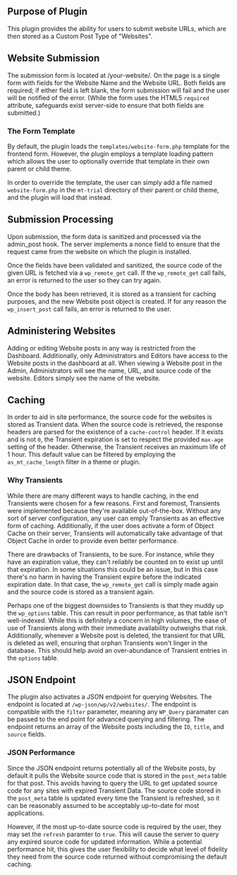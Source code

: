 ## Purpose of Plugin

This plugin provides the ability for users to submit website URLs, which are then stored as a Custom Post Type of "Websites".

## Website Submission

The submission form is located at /your-website/. On the page is a single form with fields for the Website Name and the Website URL. 
Both fields are required; if either field is left blank, the form submission will fail and the user will be notified of the error. (While the form uses the HTML5 `required` attribute, safeguards exist server-side to ensure that both fields are submitted.)

### The Form Template

By default, the plugin loads the `templates/website-form.php` template for the frontend form. However, the plugin employs
a template loading pattern which allows the user to optionally override that template in their own parent or child theme. 

In order to override the template, the user can simply add a file named `website-form.php` in the `mt-trial` directory of their parent or child theme, 
and the plugin will load that instead.

## Submission Processing

Upon submission, the form data is sanitized and processed via the admin_post hook. The server implements a nonce field to
ensure that the request came from the website on which the plugin is installed. 

Once the fields have been validated and sanitized, the source code of the given URL is fetched via a `wp_remote_get` call.
If the `wp_remote_get` call fails, an error is returned to the user so they can try again.

Once the body has been retrieved, it is stored as a transient for caching purposes, and the new Website post object is created.
If for any reason the `wp_insert_post` call fails, an error is returned to the user.

## Administering Websites

Adding or editing Website posts in any way is restricted from the Dashboard. Additionally, only Administrators and Editors
have access to the Website posts in the dashboard at all. When viewing a Website post in the Admin, Administrators will see
the name, URL, and source code of the website. Editors simply see the name of the website. 

## Caching

In order to aid in site performance, the source code for the websites is stored as Transient data. When the source code is 
retrieved, the response headers are parsed for the existence of a `cache-control` header. If it exists and is not `0`, the 
Transient expiration is set to respect the provided `max-age` setting of the header. Otherwise, the Transient receives an 
maximum life of 1 hour. This default value can be filtered by employing the `as_mt_cache_length` filter in a theme or plugin.

### Why Transients

While there are many different ways to handle caching, in the end Transients were chosen for a few reasons. First and foremost, Transients were
implemented because they're available out-of-the-box. Without any sort of server configuration, any user can emply Transients
as an effective form of caching. Additionally, if the user does activate a form of Object Cache on their server, Transients
will automatically take advantage of that Object Cache in order to provide even better performance. 

There are drawbacks of Transients, to be sure. For instance, while they have an expiration value, they can't reliably be counted on to exist up until
that expiration. In some situations this could be an issue, but in this case there's no harm in having the Transient expire
before the indicated expiration date. In that case, the `wp_remote_get` call is simply made again and the source code is
stored as a transient again. 

Perhaps one of the biggest downsides to Transients is that they muddy up the `wp_options` table. This can result in poor 
performance, as that table isn't well-indexed. While this is definitely a concern in high volumes, the ease of use of Transients
along with their immediate availability outweighs that risk. Additionally, whenever a Website post is deleted, the transient
for that URL is deleted as well, ensuring that orphan Transients won't linger in the database. This should help avoid an
over-abundance of Transient entries in the `options` table. 

## JSON Endpoint

The plugin also activates a JSON endpoint for querying Websites. The endpoint is located at `/wp-json/wp/v2/websites/`. 
The endpoint is compatible with the `filter` parameter, meaning any `WP_Query` paramater can be passed to the end point for
advanced querying and filtering. The endpoint returns an array of the Website posts including the `ID`, `title`, and `source`
fields.

### JSON Performance

Since the JSON endpoint returns potentially all of the Website posts, by default it pulls the Website source code that is 
stored in the `post_meta` table for that post. This avoids having to query the URL to get updated source code for any sites 
with expired Transient Data. The source code stored in the `post_meta` table is updated every time the Transient is refreshed,
so it can be reasonably assumed to be acceptably up-to-date for most applications.

However, if the most up-to-date source code is required by the user, they may set the `refresh` paramter to `true`. This 
will cause the server to query any expired source code for updated information. While a potential performance hit, this 
gives the user flexibility to decide what level of fidelity they need from the source code returned without compromising
the default caching.
